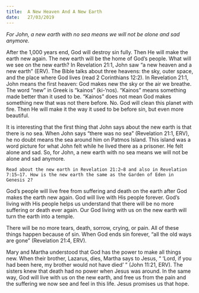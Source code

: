```yaml
---
title:  A New Heaven And A New Earth
date:   27/03/2019
---
```


_For John, a new earth with no sea means we will not be alone and sad anymore._

After the 1,000 years end, God will destroy sin fully. Then He will make the earth new again. The new earth will be the home of God’s people. What will we see on the new earth? In Revelation 21:1, John saw “a new heaven and a new earth” (ERV). The Bible talks about three heavens: the sky, outer space, and the place where God lives (read 2 Corinthians 12:2). In Revelation 21:1, John means the first heaven: God makes new the sky or the air we breathe. The word “new” in Greek is “kainos” (ki-‘nos). “Kainos” means something made better than it used to be. “Kainos” does not mean God makes something new that was not there before. No. God will clean this planet with fire. Then He will make it the way it used to be before sin, but even more beautiful.

It is interesting that the first thing that John says about the new earth is that there is no sea. When John says “there was no sea” (Revelation 21:1, ERV), he no doubt means the sea around him on Patmos Island. This island was a word picture for what John felt while he lived there as a prisoner. He felt alone and sad. So, for John, a new earth with no sea means we will not be alone and sad anymore.

`Read about the new earth in Revelation 21:2–8 and also in Revelation 7:15–17. How is the new earth the same as the Garden of Eden in Genesis 2?`

God’s people will live free from suffering and death on the earth after God makes the earth new again. God will live with His people forever. God’s living with His people helps us understand that there will be no more suffering or death ever again. Our God living with us on the new earth will turn the earth into a temple.

There will be no more tears, death, sorrow, crying, or pain. All of these things happen because of sin. When God ends sin forever, “all the old ways are gone” (Revelation 21:4, ERV).

Mary and Martha understood that God has the power to make all things new. When their brother, Lazarus, dies, Martha says to Jesus, “ ‘Lord, if you had been here, my brother would not have died’ ” (John 11:21, ERV). The sisters knew that death had no power when Jesus was around. In the same way, God will live with us on the new earth, and free us from the pain and the suffering we now see and feel in this life. Jesus promises us that hope.